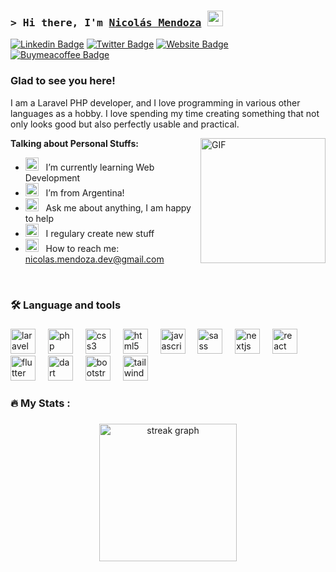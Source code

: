 <!-- List Of Websites-->
[mysite]: https://mendozanicolas.github.io/
[linkedin]: https://www.linkedin.com/in/mendoza-nicolas/
[twitter]: https://twitter.com/httpfaka
[github]: https://github.com/MendozaNicolas
[gmail]: mailto:nicolas.mendoza.dev@gmail.com
[buymeacoffee]: https://www.buymeacoffee.com/nicolasmendoza

### <samp>&gt; Hi there, I'm <a href="https://www.linkedin.com/in/mendoza-nicolas/" target="_blank">Nicolás Mendoza</a> <img src="https://media.giphy.com/media/hvRJCLFzcasrR4ia7z/giphy.gif" width="25"> </samp>

[![Linkedin Badge](https://img.shields.io/badge/-LinkedIn-0a66c2?style=flat-square&logo=Linkedin&logoColor=white)][linkedin]
[![Twitter Badge](https://img.shields.io/badge/-Twitter-000000?style=flat-square&logo=X&logoColor=white)][twitter]
[![Website Badge](https://img.shields.io/badge/Website-1d2128?style=flat-square&logo=google-chrome&logoColor=white)][mysite]
[![Buymeacoffee Badge](https://img.shields.io/badge/-buy_me_a%C2%A0coffee-gray?logo=buy-me-a-coffee)][buymeacoffee]

### Glad to see you here! &nbsp; 

I am a Laravel PHP developer, and I love programming in various other languages as a hobby.
I love spending my time creating something that not only looks good but also perfectly usable and practical. 

<img align="right" alt="GIF" src="https://media3.giphy.com/media/qgQUggAC3Pfv687qPC/giphy.gif" height="200" />

**Talking about Personal Stuffs:**

- <img src="https://github.com/Gapur/Gapur/blob/main/assets/developer.gif?raw=true" width="21" />&nbsp;&nbsp; I’m currently learning Web Development
- <img src="https://github.com/Gapur/Gapur/blob/main/assets/lightning.gif?raw=true" width="21" />&nbsp;&nbsp; I’m from Argentina!
- <img src="https://github.com/Gapur/Gapur/blob/main/assets/message.gif?raw=true" width="21" />&nbsp;&nbsp; Ask me about anything, I am happy to help
- <img src="https://github.com/Gapur/Gapur/blob/main/assets/laptop.gif?raw=true" width="21" />&nbsp;&nbsp; I regulary create new stuff
- <img src="https://github.com/Gapur/Gapur/blob/main/assets/letterbox.gif?raw=true" width="21" />&nbsp;&nbsp; How to reach me: [nicolas.mendoza.dev@gmail.com][gmail]

<br>


<h3 align="left">🛠 Language and tools</h3>

###

<div align="left">
  <img src="https://laravel.com/img/logomark.min.svg" height="40" alt="laravel logo"  />
  <img width="12" />
  <img src="https://cdn.jsdelivr.net/gh/devicons/devicon/icons/php/php-original.svg" height="40" alt="php logo"  />
  <img width="12" />
  <img src="https://cdn.jsdelivr.net/gh/devicons/devicon/icons/css3/css3-original.svg" height="40" alt="css3 logo"  />
  <img width="12" />
  <img src="https://cdn.jsdelivr.net/gh/devicons/devicon/icons/html5/html5-original.svg" height="40" alt="html5 logo"  />
  <img width="12" />
  <img src="https://cdn.jsdelivr.net/gh/devicons/devicon/icons/javascript/javascript-original.svg" height="40" alt="javascript logo"  />
  <img width="12" />
  <img src="https://cdn.jsdelivr.net/gh/devicons/devicon/icons/sass/sass-original.svg" height="40" alt="sass logo"  />
  <img width="12" />
  <img src="https://cdn.jsdelivr.net/gh/devicons/devicon/icons/nextjs/nextjs-original.svg" height="40" alt="nextjs logo"  />
  <img width="12" />
  <img src="https://cdn.jsdelivr.net/gh/devicons/devicon/icons/react/react-original.svg" height="40" alt="react logo"  />
  <img width="12" />
  <img src="https://cdn.jsdelivr.net/gh/devicons/devicon/icons/flutter/flutter-original.svg" height="40" alt="flutter logo"  />
  <img width="12" />
  <img src="https://cdn.jsdelivr.net/gh/devicons/devicon/icons/dart/dart-original.svg" height="40" alt="dart logo"  />
  <img width="12" />
  <img src="https://cdn.jsdelivr.net/gh/devicons/devicon/icons/bootstrap/bootstrap-original.svg" height="40" alt="bootstrap logo"  />
  <img width="12" />
  <img src="https://cdn.jsdelivr.net/gh/devicons/devicon/icons/tailwindcss/tailwindcss-original-wordmark.svg" height="40" alt="tailwindcss logo"  />
</div>

###

<h3 align="left">🔥   My Stats :</h3>

###

<div align="center">
  <img src="https://streak-stats.demolab.com?user=MendozaNicolas&locale=en&mode=daily&theme=dark&hide_border=false&border_radius=5&order=3" height="220" alt="streak graph"  />
</div>

###
</br>
